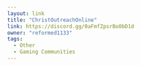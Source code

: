 ```yaml
---
layout: link
title: "ChristOutreachOnline"
link: https://discord.gg/0aFmfZpsrBo0bD1d
owner: "reformed1133"
tags: 
  - Other
  - Gaming Communities
---
```

